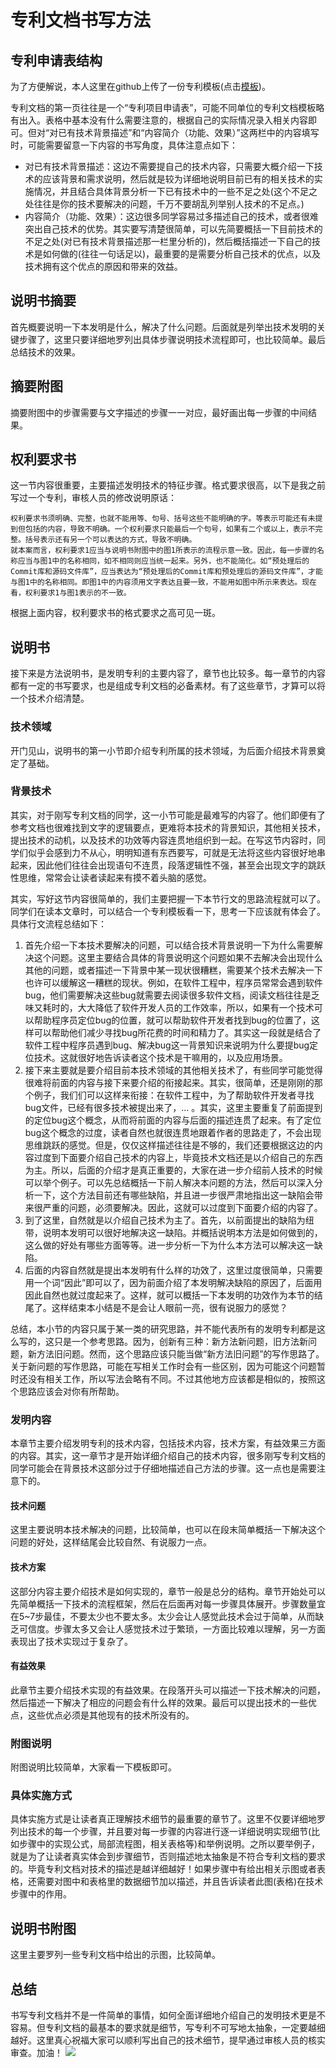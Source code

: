 # 专利文档书写方法

## 专利申请表结构
为了方便解说，本人这里在github上传了一份专利模板(点击[模板](https://github.com/huiyang865/material/raw/master/doc/patent.doc))。

专利文档的第一页往往是一个“专利项目申请表”，可能不同单位的专利文档模板略有出入。表格中基本没有什么需要注意的，根据自己的实际情况录入相关内容即可。但对“对已有技术背景描述”和“内容简介（功能、效果）”这两栏中的内容填写时，可能需要留意一下内容的书写角度，具体注意点如下：
- 对已有技术背景描述：这边不需要提自己的技术内容，只需要大概介绍一下技术的应该背景和需求说明，然后就是较为详细地说明目前已有的相关技术的实施情况，并且结合具体背景分析一下已有技术中的一些不足之处(这个不足之处往往是你的技术要解决的问题，千万不要胡乱列举别人技术的不足点。)
- 内容简介（功能、效果）：这边很多同学容易过多描述自己的技术，或者很难突出自己技术的优势。其实要写清楚很简单，可以先简要概括一下目前技术的不足之处(对已有技术背景描述那一栏里分析的)，然后概括描述一下自己的技术是如何做的(往往一句话足以)，最重要的是需要分析自己技术的优点，以及技术拥有这个优点的原因和带来的效益。

## 说明书摘要
首先概要说明一下本发明是什么，解决了什么问题。后面就是列举出技术发明的关键步骤了，这里只要详细地罗列出具体步骤说明技术流程即可，也比较简单。最后总结技术的效果。

## 摘要附图
摘要附图中的步骤需要与文字描述的步骤一一对应，最好画出每一步骤的中间结果。

## 权利要求书
这一节内容很重要，主要描述发明技术的特征步骤。格式要求很高，以下是我之前写过一个专利，审核人员的修改说明原话：

    权利要求书须明确、完整，也就不能用等、句号、括号这些不能明确的字。等表示可能还有未提到但包括的内容，导致不明确。一个权利要求只能最后一个句号，如果有二个或以上，表示不完整。括号表示还有另一个可以表达的方式，导致不明确。
    就本案而言，权利要求1应当与说明书附图中的图1所表示的流程示意一致。因此，每一步骤的名称应当与图1中的名称相同，如不相同则应当统一起来。另外，也不能简化。如“预处理后的Commit库和源码文件库”，应当表达为“预处理后的Commit库和预处理后的源码文件库”，才能与图1中的名称相同。即图1中的内容须用文字表达且要一致，不能用如图中所示来表达。现在看，权利要求1与图1表示的不一致。

根据上面内容，权利要求书的格式要求之高可见一斑。

## 说明书
接下来是方法说明书，是发明专利的主要内容了，章节也比较多。每一章节的内容都有一定的书写要求，也是组成专利文档的必备素材。有了这些章节，才算可以将一个技术介绍清楚。

### 技术领域
开门见山，说明书的第一小节即介绍专利所属的技术领域，为后面介绍技术背景奠定了基础。

### 背景技术
其实，对于刚写专利文档的同学，这一小节可能是最难写的内容了。他们即便有了参考文档也很难找到文字的逻辑要点，更难将本技术的背景知识，其他相关技术，提出技术的动机，以及技术的功效等内容连贯地组织到一起。在写这节内容时，同学们似乎会感到力不从心，明明知道有东西要写，可就是无法将这些内容很好地串起来，因此他们往往会出现语句不连贯，段落逻辑性不强，甚至会出现文字的跳跃性思维，常常会让读者读起来有摸不着头脑的感觉。

其实，写好这节内容很简单的，我们主要把握一下本节行文的思路流程就可以了。同学们在读本文章时，可以结合一个专利模板看一下，思考一下应该就有体会了。具体行文流程总结如下：
1. 首先介绍一下本技术要解决的问题，可以结合技术背景说明一下为什么需要解决这个问题。这里主要结合具体的背景说明这个问题如果不去解决会出现什么其他的问题，或者描述一下背景中某一现状很糟糕，需要某个技术去解决一下也许可以缓解这一糟糕的现状。例如，在软件工程中，程序员常常会遇到软件bug，他们需要解决这些bug就需要去阅读很多软件文档，阅读文档往往是乏味又耗时的，大大降低了软件开发人员的工作效率，所以，如果有一个技术可以帮助程序员定位bug的位置，就可以帮助软件开发者找到bug的位置了，这样可以帮助他们减少寻找bug所花费的时间和精力了。其实这一段就是结合了软件工程中程序员遇到bug、解决bug这一背景知识来说明为什么要提bug定位技术。这就很好地告诉读者这个技术是干嘛用的，以及应用场景。
2. 接下来主要就是要介绍目前本技术领域的其他相关技术了，有些同学可能觉得很难将前面的内容与接下来要介绍的衔接起来。其实，很简单，还是刚刚的那个例子，我们们可以这样来衔接：在软件工程中，为了帮助软件开发者寻找bug文件，已经有很多技术被提出来了，... 。其实，这里主要重复了前面提到的定位bug这个概念，从而将前面的内容与后面的描述连贯了起来。有了定位bug这个概念的过度，读者自然也就很连贯地跟着作者的思路走了，不会出现思维跳跃的感觉。但是，仅仅这样描述往往是不够的，我们还要根据这边的内容过度到下面要介绍自己技术的内容上，毕竟技术文档还是以介绍自己的东西为主。所以，后面的介绍才是真正重要的，大家在进一步介绍前人技术的时候可以举个例子。可以先总结概括一下前人解决本问题的方法，然后可以深入分析一下，这个方法目前还有哪些缺陷，并且进一步很严肃地指出这一缺陷会带来很严重的问题，必须要解决。因此，这就可以过度到下面要介绍的内容了。
3. 到了这里，自然就是以介绍自己技术为主了。首先，以前面提出的缺陷为纽带，说明本发明可以很好地解决这一缺陷。并概括说明本方法是如何做到的，这么做的好处有哪些方面等等。进一步分析一下为什么本方法可以解决这一缺陷。
4. 后面的内容自然就是提出本发明有什么样的功效了，这里过度很简单，只需要用一个词“因此”即可以了，因为前面介绍了本发明解决缺陷的原因了，后面用因此自然也就过度起来了。这样，就可以概括一下本发明的功效作为本节的结尾了。这样结束本小结是不是会让人眼前一亮，很有说服力的感觉？

总结，本小节的内容只属于某一类的研究思路，并不能代表所有的发明专利都是这么写的，这只是一个参考思路。因为，创新有三种：新方法新问题，旧方法新问题，新方法旧问题。然而，这个思路应该只能当做“新方法旧问题”的写作思路了。关于新问题的写作思路，可能在写相关工作时会有一些区别，因为可能这个问题暂时还没有相关工作，所以写法会略有不同。不过其他地方应该都是相似的，按照这个思路应该会对你有所帮助。

### 发明内容
本章节主要介绍发明专利的技术内容，包括技术内容，技术方案，有益效果三方面的内容。其实，这一章节才是开始详细介绍自己的技术内容，很多刚写专利文档的同学可能会在背景技术这部分过于仔细地描述自己方法的步骤。这一点也是需要注意下的。

#### 技术问题
这里主要说明本技术解决的问题，比较简单，也可以在段末简单概括一下解决这个问题的好处，这样结尾会比较自然、有说服力一点。

#### 技术方案
这部分内容主要介绍技术是如何实现的，章节一般是总分的结构。章节开始处可以先简单概括一下技术的流程框架，然后在后面再对每一步骤具体展开。步骤数量宜在5~7步最佳，不要太少也不要太多。太少会让人感觉此技术会过于简单，从而缺乏可信度。步骤太多又会让人感觉技术过于繁琐，一方面比较难以理解，另一方面表现出了技术实现过于复杂了。

#### 有益效果
此章节主要介绍技术实现的有益效果。在段落开头可以描述一下技术解决的问题，然后描述一下解决了相应的问题会有什么样的效果。最后可以提出技术的一些优点，这些优点必须是其他现有的技术所没有的。

### 附图说明
附图说明比较简单，大家看一下模板即可。

### 具体实施方式
具体实施方式是让读者真正理解技术细节的最重要的章节了。这里不仅要详细地罗列出技术的每一个步骤，并且要对每一步骤的内容进行逐一详细说明实现细节(比如步骤中的实现公式，局部流程图，相关表格等)和举例说明。之所以要举例子，就是为了让读者真实体会到步骤细节，否则描述地太抽象是不符合专利文档的要求的。毕竟专利文档对技术的描述是越详细越好！如果步骤中有给出相关示图或者表格，还需要对图中和表格里的数据细节加以描述，并且告诉读者此图(表格)在技术步骤中的作用。

## 说明书附图
这里主要罗列一些专利文档中给出的示图，比较简单。

## 总结
书写专利文档并不是一件简单的事情，如何全面详细地介绍自己的发明技术更是不容易。但专利文档的最基本的要求就是细节，写专利不可写地太抽象，一定要越细越好。这里真心祝福大家可以顺利写出自己的技术细节，提早通过审核人员的核实审查。加油！
![](http://ocrrmln0j.bkt.clouddn.com/comeon.gif)

